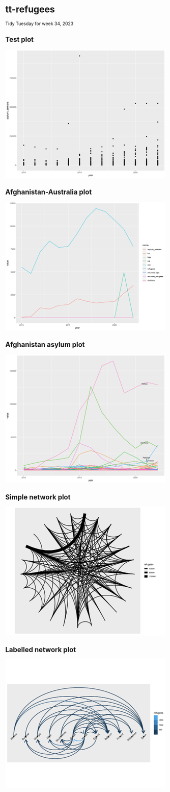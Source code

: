 # tt-refugees

Tidy Tuesday for week 34, 2023

## Test plot

![](plot/test-plot.png)

## Afghanistan-Australia plot

![](plot/afg-aus-plot.png)

## Afghanistan asylum plot

![](plot/afg-asylum-plot.png)

## Simple network plot

![](plot/simple-network-plot.png)

## Labelled network plot

![](plot/labelled-network-plot.png)
